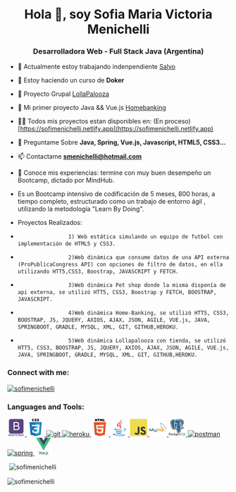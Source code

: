 <h1 align="center">Hola 👋, soy Sofia Maria Victoria Menichelli</h1>
<h3 align="center">Desarrolladora Web - Full Stack Java (Argentina)</h3>

- 🔭 Actualmente estoy trabajando indenpendiente [Salvo](https://github.com/SofiMenichelli/Salvo)

- 🌱 Estoy haciendo un curso de **Doker**

- 👯 Proyecto Grupal [LollaPalooza](https://lollapalooza-mindhub.herokuapp.com/index.html)

- 🏦 Mi primer proyecto Java && Vue.js [Homebanking](https://homebanking-sofi.herokuapp.com/web/index.html)

- 👨‍💻 Todos mis proyectos estan disponibles en: (En proceso) [https://sofimenichelli.netlify.app](https://sofimenichelli.netlify.app)

- 💬 Preguntame Sobre **Java, Spring, Vue.js, Javascript, HTML5, CSS3...**

- 📫 Contactame **smenichelli@hotmail.com**

- 📄 Conoce mis experiencias: termine con muy buen desempeño un Bootcamp, dictado por MindHub. 
- Es un Bootcamp intensivo de codificación de 5 meses, 800 horas, a tiempo completo, estructurado como un trabajo de entorno ágil , utilizando la metodología "Learn By Doing". 
- Proyectos Realizados: 
-                     1) Web estática simulando un equipo de futbol con implementación de HTML5 y CSS3. 
-                     2)Web dinámica que consume datos de una API externa (ProPublicaCongress API) con opciones de filtro de datos, en ella utilizando HTT5,CSS3, Boostrap, JAVASCRIPT y FETCH. 
-                     3)Web dinámica Pet shop donde la misma disponía de api externa, se utilizó HTT5, CSS3, Boostrap y FETCH, BOOSTRAP, JAVASCRIPT. 
-                     4)Web dinámica Home-Banking, se utilizó HTT5, CSS3, BOOSTRAP, JS, JQUERY, AXIOS, AJAX, JSON, AGILE, VUE.js, JAVA, SPRINGBOOT, GRADLE, MYSQL, XML, GIT, GITHUB,HEROKU. 
-                     5)Web dinámica Lollapalooza con tienda, se utilizó HTT5, CSS3, BOOSTRAP, JS, JQUERY, AXIOS, AJAX, JSON, AGILE, VUE.js, JAVA, SPRINGBOOT, GRADLE, MYSQL, XML, GIT, GITHUB,HEROKU.

<h3 align="left">Connect with me:</h3>
<p align="left">
<a href="https://linkedin.com/in/sofimenichelli" target="blank"><img align="center" src="https://raw.githubusercontent.com/rahuldkjain/github-profile-readme-generator/master/src/images/icons/Social/linked-in-alt.svg" alt="sofimenichelli" height="30" width="40" /></a>
</p>

<h3 align="left">Languages and Tools:</h3>
<p align="left"> <a href="https://getbootstrap.com" target="_blank"> <img src="https://raw.githubusercontent.com/devicons/devicon/master/icons/bootstrap/bootstrap-plain-wordmark.svg" alt="bootstrap" width="40" height="40"/> </a> <a href="https://www.w3schools.com/css/" target="_blank"> <img src="https://raw.githubusercontent.com/devicons/devicon/master/icons/css3/css3-original-wordmark.svg" alt="css3" width="40" height="40"/> </a> <a href="https://git-scm.com/" target="_blank"> <img src="https://www.vectorlogo.zone/logos/git-scm/git-scm-icon.svg" alt="git" width="40" height="40"/> </a> <a href="https://heroku.com" target="_blank"> <img src="https://www.vectorlogo.zone/logos/heroku/heroku-icon.svg" alt="heroku" width="40" height="40"/> </a> <a href="https://www.w3.org/html/" target="_blank"> <img src="https://raw.githubusercontent.com/devicons/devicon/master/icons/html5/html5-original-wordmark.svg" alt="html5" width="40" height="40"/> </a> <a href="https://www.java.com" target="_blank"> <img src="https://raw.githubusercontent.com/devicons/devicon/master/icons/java/java-original.svg" alt="java" width="40" height="40"/> </a> <a href="https://developer.mozilla.org/en-US/docs/Web/JavaScript" target="_blank"> <img src="https://raw.githubusercontent.com/devicons/devicon/master/icons/javascript/javascript-original.svg" alt="javascript" width="40" height="40"/> </a> <a href="https://www.mysql.com/" target="_blank"> <img src="https://raw.githubusercontent.com/devicons/devicon/master/icons/mysql/mysql-original-wordmark.svg" alt="mysql" width="40" height="40"/> </a> <a href="https://www.postgresql.org" target="_blank"> <img src="https://raw.githubusercontent.com/devicons/devicon/master/icons/postgresql/postgresql-original-wordmark.svg" alt="postgresql" width="40" height="40"/> </a> <a href="https://postman.com" target="_blank"> <img src="https://www.vectorlogo.zone/logos/getpostman/getpostman-icon.svg" alt="postman" width="40" height="40"/> </a> <a href="https://spring.io/" target="_blank"> <img src="https://www.vectorlogo.zone/logos/springio/springio-icon.svg" alt="spring" width="40" height="40"/> </a> <a href="https://vuejs.org/" target="_blank"> <img src="https://raw.githubusercontent.com/devicons/devicon/master/icons/vuejs/vuejs-original-wordmark.svg" alt="vuejs" width="40" height="40"/> </a> </p>

<p>&nbsp;<img align="center" src="https://github-readme-stats.vercel.app/api?username=sofimenichelli&show_icons=true&locale=en" alt="sofimenichelli" /></p>

<p><img align="center" src="https://github-readme-streak-stats.herokuapp.com/?user=sofimenichelli&" alt="sofimenichelli" /></p>


<!--
**SofiMenichelli/SofiMenichelli** is a ✨ _special_ ✨ repository because its `README.md` (this file) appears on your GitHub profile.

Here are some ideas to get you started:

- 🔭 I’m currently working on ...
- 🌱 I’m currently learning ...
- 👯 I’m looking to collaborate on ...
- 🤔 I’m looking for help with ...
- 💬 Ask me about ...
- 📫 How to reach me: ...
- 😄 Pronouns: ...
- ⚡ Fun fact: ...
-->
